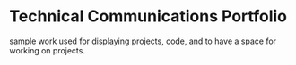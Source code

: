# Technical Communications Portfolio
sample work used for displaying projects, code, and to have a space for working on projects.
